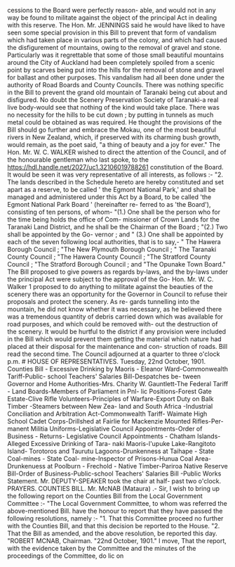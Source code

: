 cessions to the Board were perfectly reason- able, and would not in any way be found to militate against the object of the principal Act in dealing with this reserve. The Hon. Mr. JENNINGS said he would have liked to have seen some special provision in this Bill to prevent that form of vandalism which had taken place in various parts of the colony, and which had caused the disfigurement of mountains, owing to the removal of gravel and stone. Particularly was it regrettable that some of those small beautiful mountains around the City of Auckland had been completely spoiled from a scenic point by scarves being put into the hills for the removal of stone and gravel for ballast and other purposes. This vandalism had all been done under the authority of Road Boards and County Councils. There was nothing specific in the Bill to prevent the grand old mountain of Taranaki being cut about and disfigured. No doubt the Scenery Preservation Society of Taranaki-a real live body-would see that nothing of the kind would take place. There was no necessity for the hills to be cut down ; by putting in tunnels as much metal could be obtained as was required. He thought the provisions of the Bill should go further and embrace the Mokau, one of the most beautiful rivers in New Zealand, which, if preserved with its charming bush growth, would remain, as the poet said, "a thing of beauty and a joy for ever." The Hon. Mr. W. C. WALKER wished to direct the attention of the Council, and of the honourable gentleman who last spoke, to the https://hdl.handle.net/2027/uc1.32106019788261 constitution of the Board. It would be seen it was very representative of all interests, as follows :- "2. The lands described in the Schedule hereto are hereby constituted and set apart as a reserve, to be called ' the Egmont National Park,' and shall be managed and administered under this Act by a Board, to be called 'the Egmont National Park Board ' (hereinafter re- ferred to as 'the Board'), consisting of ten persons, of whom- "(1.) One shall be the person who for the time being holds the office of Com- missioner of Crown Lands for the Taranaki Land District, and he shall be the Chairman of the Board ; "(2.) Two shall be appointed by the Go- vernor ; and " (3.) One shall be appointed by each of the seven following local authorities, that is to say,- " The Hawera Borough Council ; "The New Plymouth Borough Council ; " The Taranaki County Council ; "The Hawera County Council ; "The Stratford County Council ; "The Stratford Borough Council ; and "The Opunake Town Board." The Bill proposed to give powers as regards by-laws, and the by-laws under the principal Act were subject to the approval of the Go- Hon. Mr. W. C. Walker 1 proposed to do anything to militate against the beauties of the scenery there was an opportunity for the Governor in Council to refuse their proposals and protect the scenery. As re- gards tunnelling into the mountain, he did not know whether it was necessary, as he believed there was a tremendous quantity of debris carried down which was available for road purposes, and which could be removed with- out the destruction of the scenery. It would be hurtful to the district if any provision were included in the Bill which would prevent them getting the material which nature had placed at their disposal for the maintenance and con- struction of roads. Bill read the second time. The Council adjourned at a quarter to three o'clock p.m. # HOUSE OF REPRESENTATIVES. Tuesday, 22nd October, 1901. Counties Bill - Excessive Drinking by Maoris - Eleanor Ward-Commonwealth Tariff-Public- school Teachers' Salaries Bill-Despatches be- tween Governor and Home Authorities-Mrs. Charity W. Gauntlett-The Federal Tariff - Land Boards-Members of Parliament in Pnl- lic Positions-Forest Gate Estate-Clive Rifle Volunteers-Principles of Warfare-Export Duty on Balk Timber -Steamers between New Zea- land and South Africa -Industrial Conciliation and Arbitration Act-Commonwealth Tariff- Waimate High School Cadet Corps-Drillshed at Fairlie for Mackenzie Mounted Rifles-Per- manent Militia Uniforms-Legislative Council Appointments-Order of Business - Returns- Legislative Council Appointments - Chatham Islands-Alleged Excessive Drinking of Tara- naki Maoris-l'upuke Lake-Rangitoto Island- Torotoros and Taurutu Lagoons-Drunkenness at Taihape - State Coal-mines - State Coal- mine-Inspector of Prisons-Hunua Coal Area- Drunkenuess at Poolburn - Frechold - Native Timber-Pariroa Native Reserve Bill-Order of Business-Public-school Teachers' Salaries Bill -Public Works Statement. Mr. DEPUTY-SPEAKER took the chair at half- past two o'clock. PRAYERS. COUNTIES BILL. Mr. McNAB (Mataura) .- Sir, I wish to bring up the following report on the Counties Bill from the Local Government Committee :- "The Local Government Committee, to whom was referred the above-mentioned Bill. have the honour to report that they have passed the following resolutions, namely :- "1. That this Committee proceed no further with the Counties Bill, and that this decision be reported to the House. "2. That the Bill as amended, and the above resolution, be reported this day. "ROBERT MCNAB, Chairman. "22nd October, 1901." I move, That the report, with the evidence taken by the Committee and the minutes of the proceedings of the Committee, do lic on 